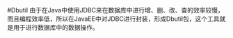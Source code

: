 #Dbutil
由于在Java中使用JDBC来在数据库中进行增、删、改、查的效率较慢，而且编程效率低，所以在JavaEE中对JDBC进行封装，形成Dbutil包，这个工具就是用于进行数据库中的数据操作。  
